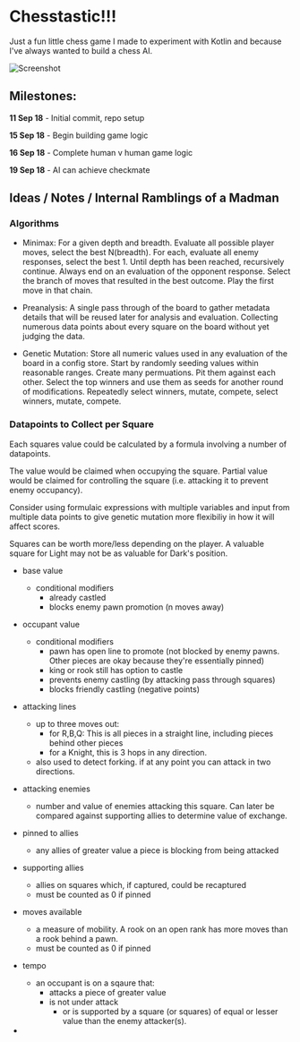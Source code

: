 # Chesstastic!!!

Just a fun little chess game I made to experiment with Kotlin and because I've always wanted to build a chess AI. 

![Screenshot](https://i.gyazo.com/337df6aa1b8bb5d907d772852f6d7780.png)

## Milestones:

**11 Sep 18** - Initial commit, repo setup

**15 Sep 18** - Begin building game logic

**16 Sep 18** - Complete human v human game logic

**19 Sep 18** - AI can achieve checkmate

## Ideas / Notes / Internal Ramblings of a Madman

### Algorithms

- Minimax: For a given depth and breadth. Evaluate all possible player moves, select the best N(breadth). For each, evaluate all enemy responses, select the best 1. Until depth has been reached, recursively continue. Always end on an evaluation of the opponent response. Select the branch of moves that resulted in the best outcome. Play the first move in that chain. 

- Preanalysis: A single pass through of the board to gather metadata details that will be reused later for analysis and evaluation. Collecting numerous data points about every square on the board without yet judging the data. 

- Genetic Mutation: Store all numeric values used in any evaluation of the board in a config store. Start by randomly seeding values within reasonable ranges. Create many permuations. Pit them against each other. Select the top winners and use them as seeds for another round of modifications. Repeatedly select winners, mutate, compete, select winners, mutate, compete. 

### Datapoints to Collect per Square

Each squares value could be calculated by a formula involving a number of datapoints.

The value would be claimed when occupying the square.
Partial value would be claimed for controlling the square (i.e. attacking it to prevent enemy occupancy).

Consider using formulaic expressions with multiple variables and input from multiple data points to give genetic mutation more flexibiliy in how it will affect scores. 

Squares can be worth more/less depending on the player. A valuable square for Light may not be as valuable for Dark's position.  

- base value
    - conditional modifiers 
        - already castled
        - blocks enemy pawn promotion (n moves away)
- occupant value 
    - conditional modifiers
        - pawn has open line to promote (not blocked by enemy pawns. Other pieces are okay because they're essentially pinned)
        - king or rook still has option to castle
        - prevents enemy castling (by attacking pass through squares)
        - blocks friendly castling (negative points)
- attacking lines
    - up to three moves out:
        - for R,B,Q: This is all pieces in a straight line, including pieces behind other pieces
        - for a Knight, this is 3 hops in any direction. 
    - also used to detect forking. if at any point you can attack in two directions. 
- attacking enemies
    - number and value of enemies attacking this square. Can later be compared against supporting allies to determine value of exchange. 
- pinned to allies
    - any allies of greater value a piece is blocking from being attacked
- supporting allies
    - allies on squares which, if captured, could be recaptured
    - must be counted as 0 if pinned
- moves available
    - a measure of mobility. A rook on an open rank has more moves than a rook behind a pawn.
    - must be counted as 0 if pinned
- tempo
    - an occupant is on a sqaure that:
        - attacks a piece of greater value
        - is not under attack
            - or is supported by a square (or squares) of equal or lesser value than the enemy attacker(s). 

- 
